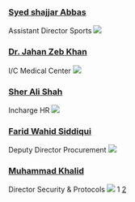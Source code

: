 ### [Syed shajjar Abbas](https://giki.edu.pk/portfolio/syed-shajjar-abbas/)
Assistant Director Sports
[![](https://giki.edu.pk/wp-content/uploads/2022/04/IMG-20220416-WA0003.jpg)](https://giki.edu.pk/wp-content/uploads/2022/04/IMG-20220416-WA0003.jpg)
### [Dr. Jahan Zeb Khan](https://giki.edu.pk/wp-content/uploads/2022/03/staff-generic-292x248-1.jpg)
I/C Medical Center
[![](https://giki.edu.pk/wp-content/uploads/2022/03/staff-generic-292x248-1.jpg)](https://giki.edu.pk/wp-content/uploads/2022/03/staff-generic-292x248-1.jpg)
### [Sher Ali Shah](https://giki.edu.pk/wp-content/uploads/2021/11/sherali.jpg)
Incharge HR
[![](https://giki.edu.pk/portfolio-right-small-thumbnail/)](https://giki.edu.pk/wp-content/uploads/2021/11/sherali.jpg)
### [Farid Wahid Siddiqui](https://giki.edu.pk/wp-content/uploads/2018/09/Photo-Farid.jpg)
Deputy Director Procurement
[![](https://giki.edu.pk/portfolio-right-small-thumbnail/)](https://giki.edu.pk/wp-content/uploads/2018/09/Photo-Farid.jpg)
### [Muhammad Khalid](https://giki.edu.pk/portfolio/muhammad-khalid/)
Director Security & Protocols
[![](https://giki.edu.pk/portfolio-right-small-thumbnail/)](https://giki.edu.pk/wp-content/uploads/2022/03/staff-generic-292x248-1.jpg)
1 [2](https://giki.edu.pk/portfolio-right-small-thumbnail/page/2/) [](https://giki.edu.pk/portfolio-right-small-thumbnail/page/2/)

